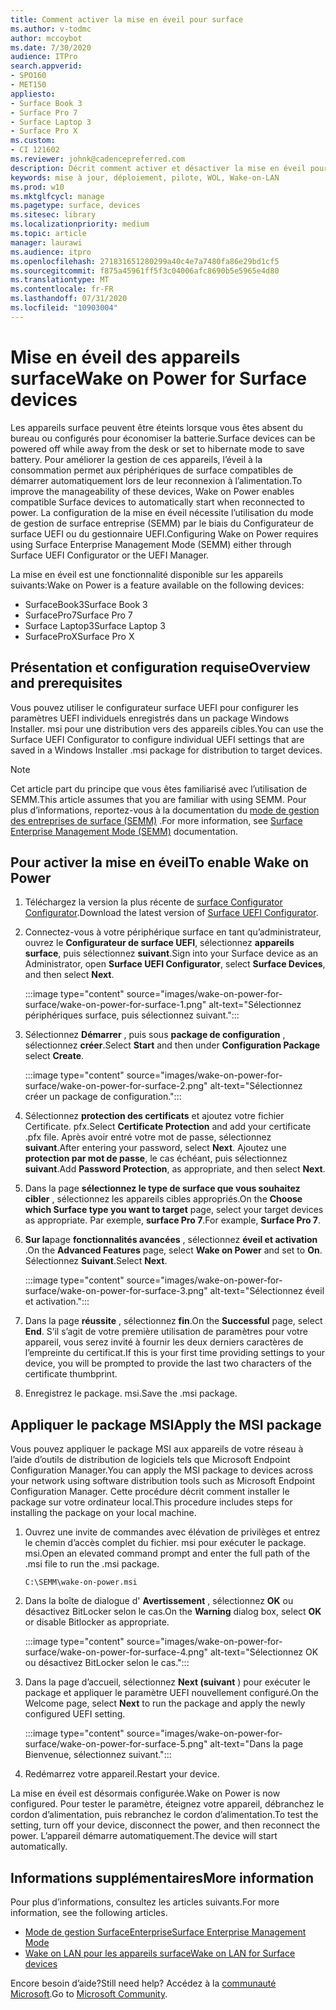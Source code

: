 ```yaml
---
title: Comment activer la mise en éveil pour surface
ms.author: v-todmc
author: mccoybot
ms.date: 7/30/2020
audience: ITPro
search.appverid:
- SPO160
- MET150
appliesto:
- Surface Book 3
- Surface Pro 7
- Surface Laptop 3
- Surface Pro X
ms.custom:
- CI 121602
ms.reviewer: johnk@cadencepreferred.com
description: Décrit comment activer et désactiver la mise en éveil pour les appareils surface.
keywords: mise à jour, déploiement, pilote, WOL, Wake-on-LAN
ms.prod: w10
ms.mktglfcycl: manage
ms.pagetype: surface, devices
ms.sitesec: library
ms.localizationpriority: medium
ms.topic: article
manager: laurawi
ms.audience: itpro
ms.openlocfilehash: 271831651280299a40c4e7a7480fa86e29bd1cf5
ms.sourcegitcommit: f875a45961ff5f3c04006afc8690b5e5965e4d80
ms.translationtype: MT
ms.contentlocale: fr-FR
ms.lasthandoff: 07/31/2020
ms.locfileid: "10903004"
---
```

# <span data-ttu-id="f8762-104">Mise en éveil des appareils surface</span><span class="sxs-lookup"><span data-stu-id="f8762-104">Wake on Power for Surface devices</span></span>

<span data-ttu-id="f8762-105">Les appareils surface peuvent être éteints lorsque vous êtes absent du bureau ou configurés pour économiser la batterie.</span><span class="sxs-lookup"><span data-stu-id="f8762-105">Surface devices can be powered off while away from the desk or set to hibernate mode to save battery.</span></span> <span data-ttu-id="f8762-106">Pour améliorer la gestion de ces appareils, l’éveil à la consommation permet aux périphériques de surface compatibles de démarrer automatiquement lors de leur reconnexion à l’alimentation.</span><span class="sxs-lookup"><span data-stu-id="f8762-106">To improve the manageability of these devices, Wake on Power enables compatible Surface devices to automatically start when reconnected to power.</span></span> <span data-ttu-id="f8762-107">La configuration de la mise en éveil nécessite l’utilisation du mode de gestion de surface entreprise (SEMM) par le biais du Configurateur de surface UEFI ou du gestionnaire UEFI.</span><span class="sxs-lookup"><span data-stu-id="f8762-107">Configuring Wake on Power requires using Surface Enterprise Management Mode (SEMM) either through Surface UEFI Configurator or the UEFI Manager.</span></span>

<span data-ttu-id="f8762-108">La mise en éveil est une fonctionnalité disponible sur les appareils suivants:</span><span class="sxs-lookup"><span data-stu-id="f8762-108">Wake on Power is a feature available on the following devices:</span></span>

- <span data-ttu-id="f8762-109">SurfaceBook3</span><span class="sxs-lookup"><span data-stu-id="f8762-109">Surface Book 3</span></span>
- <span data-ttu-id="f8762-110">SurfacePro7</span><span class="sxs-lookup"><span data-stu-id="f8762-110">Surface Pro 7</span></span>
- <span data-ttu-id="f8762-111">Surface Laptop3</span><span class="sxs-lookup"><span data-stu-id="f8762-111">Surface Laptop 3</span></span>
- <span data-ttu-id="f8762-112">SurfaceProX</span><span class="sxs-lookup"><span data-stu-id="f8762-112">Surface Pro X</span></span> 

## <span data-ttu-id="f8762-113">Présentation et configuration requise</span><span class="sxs-lookup"><span data-stu-id="f8762-113">Overview and prerequisites</span></span>

<span data-ttu-id="f8762-114">Vous pouvez utiliser le configurateur surface UEFI pour configurer les paramètres UEFI individuels enregistrés dans un package Windows Installer. msi pour une distribution vers des appareils cibles.</span><span class="sxs-lookup"><span data-stu-id="f8762-114">You can use the Surface UEFI Configurator to configure individual UEFI settings that are saved in a Windows Installer .msi package for distribution to target devices.</span></span> 

> [!NOTE]
> <span data-ttu-id="f8762-115">Cet article part du principe que vous êtes familiarisé avec l’utilisation de SEMM.</span><span class="sxs-lookup"><span data-stu-id="f8762-115">This article assumes that you are familiar with using SEMM.</span></span> <span data-ttu-id="f8762-116">Pour plus d’informations, reportez-vous à la documentation du [mode de gestion des entreprises de surface (SEMM)](surface-enterprise-management-mode.md) .</span><span class="sxs-lookup"><span data-stu-id="f8762-116">For more information, see [Surface Enterprise Management Mode (SEMM)](surface-enterprise-management-mode.md) documentation.</span></span>

## <span data-ttu-id="f8762-117">Pour activer la mise en éveil</span><span class="sxs-lookup"><span data-stu-id="f8762-117">To enable Wake on Power</span></span>

1.  <span data-ttu-id="f8762-118">Téléchargez la version la plus récente de [surface Configurator Configurator](https://www.microsoft.com/download/confirmation.aspx?id=46703).</span><span class="sxs-lookup"><span data-stu-id="f8762-118">Download the latest version of [Surface UEFI Configurator](https://www.microsoft.com/download/confirmation.aspx?id=46703).</span></span>
2.  <span data-ttu-id="f8762-119">Connectez-vous à votre périphérique surface en tant qu’administrateur, ouvrez le **Configurateur de surface UEFI**, sélectionnez **appareils surface**, puis sélectionnez **suivant**.</span><span class="sxs-lookup"><span data-stu-id="f8762-119">Sign into your Surface device as an Administrator, open **Surface UEFI Configurator**, select **Surface Devices**, and then select **Next**.</span></span>

    :::image type="content" source="images/wake-on-power-for-surface/wake-on-power-for-surface-1.png" alt-text="Sélectionnez périphériques surface, puis sélectionnez suivant.":::
3.  <span data-ttu-id="f8762-121">Sélectionnez **Démarrer** , puis sous **package de configuration** , sélectionnez **créer**.</span><span class="sxs-lookup"><span data-stu-id="f8762-121">Select **Start** and then under **Configuration Package** select **Create**.</span></span>

    :::image type="content" source="images/wake-on-power-for-surface/wake-on-power-for-surface-2.png" alt-text="Sélectionnez créer un package de configuration.":::
4.  <span data-ttu-id="f8762-123">Sélectionnez **protection des certificats** et ajoutez votre fichier Certificate. pfx.</span><span class="sxs-lookup"><span data-stu-id="f8762-123">Select **Certificate Protection** and add your certificate .pfx file.</span></span> <span data-ttu-id="f8762-124">Après avoir entré votre mot de passe, sélectionnez **suivant**.</span><span class="sxs-lookup"><span data-stu-id="f8762-124">After entering your password, select **Next**.</span></span> <span data-ttu-id="f8762-125">Ajoutez une **protection par mot de passe**, le cas échéant, puis sélectionnez **suivant**.</span><span class="sxs-lookup"><span data-stu-id="f8762-125">Add **Password Protection**, as appropriate, and then select **Next**.</span></span>
5.  <span data-ttu-id="f8762-126">Dans la page **sélectionnez le type de surface que vous souhaitez cibler** , sélectionnez les appareils cibles appropriés.</span><span class="sxs-lookup"><span data-stu-id="f8762-126">On the **Choose which Surface type you want to target** page, select your target devices as appropriate.</span></span> <span data-ttu-id="f8762-127">Par exemple, **surface Pro 7**.</span><span class="sxs-lookup"><span data-stu-id="f8762-127">For example, **Surface Pro 7**.</span></span>
6.  <span data-ttu-id="f8762-128">**Sur la**page **fonctionnalités avancées** , sélectionnez **éveil et activation** .</span><span class="sxs-lookup"><span data-stu-id="f8762-128">On the **Advanced Features** page, select **Wake on Power** and set to **On**.</span></span> <span data-ttu-id="f8762-129">Sélectionnez **Suivant**.</span><span class="sxs-lookup"><span data-stu-id="f8762-129">Select **Next**.</span></span>

    :::image type="content" source="images/wake-on-power-for-surface/wake-on-power-for-surface-3.png" alt-text="Sélectionnez éveil et activation."::: 
7.  <span data-ttu-id="f8762-131">Dans la page **réussite** , sélectionnez **fin**.</span><span class="sxs-lookup"><span data-stu-id="f8762-131">On the **Successful** page, select **End**.</span></span> <span data-ttu-id="f8762-132">S’il s’agit de votre première utilisation de paramètres pour votre appareil, vous serez invité à fournir les deux derniers caractères de l’empreinte du certificat.</span><span class="sxs-lookup"><span data-stu-id="f8762-132">If this is your first time providing settings to your device, you will be prompted to provide the last two characters of the certificate thumbprint.</span></span> 
8.  <span data-ttu-id="f8762-133">Enregistrez le package. msi.</span><span class="sxs-lookup"><span data-stu-id="f8762-133">Save the .msi package.</span></span> 

## <span data-ttu-id="f8762-134">Appliquer le package MSI</span><span class="sxs-lookup"><span data-stu-id="f8762-134">Apply the MSI package</span></span> 

<span data-ttu-id="f8762-135">Vous pouvez appliquer le package MSI aux appareils de votre réseau à l’aide d’outils de distribution de logiciels tels que Microsoft Endpoint Configuration Manager.</span><span class="sxs-lookup"><span data-stu-id="f8762-135">You can apply the MSI package to devices across your network using software distribution tools such as Microsoft Endpoint Configuration Manager.</span></span> <span data-ttu-id="f8762-136">Cette procédure décrit comment installer le package sur votre ordinateur local.</span><span class="sxs-lookup"><span data-stu-id="f8762-136">This procedure includes steps for installing the package on your local machine.</span></span> 

1.  <span data-ttu-id="f8762-137">Ouvrez une invite de commandes avec élévation de privilèges et entrez le chemin d’accès complet du fichier. msi pour exécuter le package. msi.</span><span class="sxs-lookup"><span data-stu-id="f8762-137">Open an elevated command prompt and enter the full path of the .msi file to run the .msi package.</span></span> 

    ```
    C:\SEMM\wake-on-power.msi 
    ```

2.  <span data-ttu-id="f8762-138">Dans la boîte de dialogue d' **Avertissement** , sélectionnez **OK** ou désactivez BitLocker selon le cas.</span><span class="sxs-lookup"><span data-stu-id="f8762-138">On the **Warning** dialog box, select **OK** or disable Bitlocker as appropriate.</span></span>

    :::image type="content" source="images/wake-on-power-for-surface/wake-on-power-for-surface-4.png" alt-text="Sélectionnez OK ou désactivez BitLocker selon le cas.":::
3.  <span data-ttu-id="f8762-140">Dans la page d’accueil, sélectionnez **Next (suivant** ) pour exécuter le package et appliquer le paramètre UEFI nouvellement configuré.</span><span class="sxs-lookup"><span data-stu-id="f8762-140">On the Welcome page, select **Next** to run the package and apply the newly configured UEFI setting.</span></span>

    :::image type="content" source="images/wake-on-power-for-surface/wake-on-power-for-surface-5.png" alt-text="Dans la page Bienvenue, sélectionnez suivant.":::
4.  <span data-ttu-id="f8762-142">Redémarrez votre appareil.</span><span class="sxs-lookup"><span data-stu-id="f8762-142">Restart your device.</span></span> 

<span data-ttu-id="f8762-143">La mise en éveil est désormais configurée.</span><span class="sxs-lookup"><span data-stu-id="f8762-143">Wake on Power is now configured.</span></span> <span data-ttu-id="f8762-144">Pour tester le paramètre, éteignez votre appareil, débranchez le cordon d’alimentation, puis rebranchez le cordon d’alimentation.</span><span class="sxs-lookup"><span data-stu-id="f8762-144">To test the setting, turn off your device, disconnect the power, and then reconnect the power.</span></span> <span data-ttu-id="f8762-145">L’appareil démarre automatiquement.</span><span class="sxs-lookup"><span data-stu-id="f8762-145">The device will start automatically.</span></span> 

## <span data-ttu-id="f8762-146">Informations supplémentaires</span><span class="sxs-lookup"><span data-stu-id="f8762-146">More information</span></span>

<span data-ttu-id="f8762-147">Pour plus d’informations, consultez les articles suivants.</span><span class="sxs-lookup"><span data-stu-id="f8762-147">For more information, see the following articles.</span></span> 

- [<span data-ttu-id="f8762-148">Mode de gestion SurfaceEnterprise</span><span class="sxs-lookup"><span data-stu-id="f8762-148">Surface Enterprise Management Mode</span></span>](surface-enterprise-management-mode.md)
- [<span data-ttu-id="f8762-149">Wake on LAN pour les appareils surface</span><span class="sxs-lookup"><span data-stu-id="f8762-149">Wake on LAN for Surface devices</span></span>](wake-on-lan-for-surface-devices.md)

<span data-ttu-id="f8762-150">Encore besoin d’aide?</span><span class="sxs-lookup"><span data-stu-id="f8762-150">Still need help?</span></span> <span data-ttu-id="f8762-151">Accédez à la [communauté Microsoft](https://answers.microsoft.com/).</span><span class="sxs-lookup"><span data-stu-id="f8762-151">Go to [Microsoft Community](https://answers.microsoft.com/).</span></span>